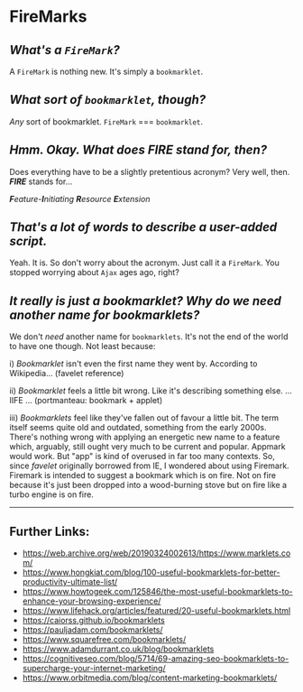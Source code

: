 # FireMarks

## *What's a `FireMark`?*
A `FireMark` is nothing new. It's simply a `bookmarklet`.

## *What sort of `bookmarklet`, though?*
*Any* sort of bookmarklet. `FireMark` === `bookmarklet`.

## *Hmm. Okay. What does* ***FIRE*** *stand for, then?*
Does everything have to be a slightly pretentious acronym? Very well, then. ***FIRE*** stands for...

***F**eature-**I**nitiating **R**esource **E**xtension*

## *That's a lot of words to describe a user-added script.*
Yeah. It is. So don't worry about the acronym. Just call it a `FireMark`. You stopped worrying about `Ajax` ages ago, right?

## *It really is just a bookmarklet? Why do we need another name for bookmarklets?*
We don't *need* another name for `bookmarklets`. It's not the end of the world to have one though. Not least because:

  i) *Bookmarklet* isn't even the first name they went by. According to Wikipedia... (favelet reference)
  
  ii) *Bookmarklet* feels a little bit wrong. Like it's describing something else. ... IIFE ... (portmanteau: bookmark + applet)
  
  iii) *Bookmarklets* feel like they've fallen out of favour a little bit. The term itself seems quite old and outdated, something from the early 2000s. There's nothing wrong with applying an energetic new name to a feature which, arguably, still ought very much to be current and popular. Appmark would work. But "app" is kind of overused in far too many contexts. So, since *favelet* originally borrowed from IE, I wondered about using Firemark. Firemark is intended to suggest a bookmark which is on fire. Not on fire because it's just been dropped into a wood-burning stove but on fire like a turbo engine is on fire.
  
  ______

## Further Links:

 - https://web.archive.org/web/20190324002613/https://www.marklets.com/
 - https://www.hongkiat.com/blog/100-useful-bookmarklets-for-better-productivity-ultimate-list/
 - https://www.howtogeek.com/125846/the-most-useful-bookmarklets-to-enhance-your-browsing-experience/
 - https://www.lifehack.org/articles/featured/20-useful-bookmarklets.html
 - https://caiorss.github.io/bookmarklets
 - https://pauljadam.com/bookmarklets/
 - https://www.squarefree.com/bookmarklets/
 - https://www.adamdurrant.co.uk/blog/bookmarklets
 - https://cognitiveseo.com/blog/5714/69-amazing-seo-bookmarklets-to-supercharge-your-internet-marketing/
 - https://www.orbitmedia.com/blog/content-marketing-bookmarklets/


